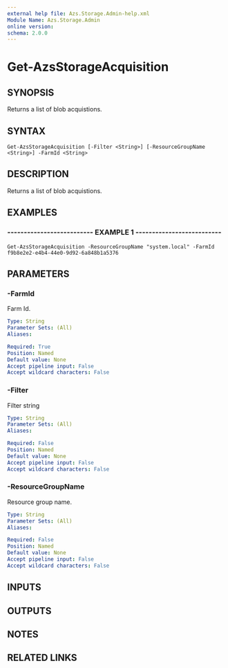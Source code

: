 ```yaml
---
external help file: Azs.Storage.Admin-help.xml
Module Name: Azs.Storage.Admin
online version: 
schema: 2.0.0
---
```


# Get-AzsStorageAcquisition

## SYNOPSIS
Returns a list of blob acquistions.

## SYNTAX

```
Get-AzsStorageAcquisition [-Filter <String>] [-ResourceGroupName <String>] -FarmId <String>
```

## DESCRIPTION
Returns a list of blob acquistions.

## EXAMPLES

### -------------------------- EXAMPLE 1 --------------------------
```
Get-AzsStorageAcquisition -ResourceGroupName "system.local" -FarmId f9b8e2e2-e4b4-44e0-9d92-6a848b1a5376
```

## PARAMETERS

### -FarmId
Farm Id.

```yaml
Type: String
Parameter Sets: (All)
Aliases: 

Required: True
Position: Named
Default value: None
Accept pipeline input: False
Accept wildcard characters: False
```

### -Filter
Filter string

```yaml
Type: String
Parameter Sets: (All)
Aliases: 

Required: False
Position: Named
Default value: None
Accept pipeline input: False
Accept wildcard characters: False
```

### -ResourceGroupName
Resource group name.

```yaml
Type: String
Parameter Sets: (All)
Aliases: 

Required: False
Position: Named
Default value: None
Accept pipeline input: False
Accept wildcard characters: False
```

## INPUTS

## OUTPUTS

## NOTES

## RELATED LINKS

